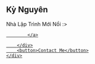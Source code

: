 
<!DOCTYPE html>
<html lang="en">
<head>
    <meta charset="UTF-8">
    <meta http-equiv="X-UA-Compatible" content="IE=edge">
    <meta name="viewport" content="width=device-width, initial-scale=1.0">
    <link rel='shortcut icon' href='long.jpg' />
    <title>Phạm Như Long</title>
    <link rel="stylesheet" href="style.css">
    <link rel="stylesheet" href="./fontawesome-free-5.15.4-web/css/all.css">

</head>
<body>
    <div class="card">
        <div class="card__img">
            <img src="" alt="">
        </div>
        <h2>Kỳ Nguyên</h2>
        <p>Nhà Lập Trình Mới Nổi :></p>
        <div class="card__social">
            <a href="https://www.facebook.com/profile.php?id=100063456977039&locale=vi_VN">
                <i class="fab fa-facebook-f"></i>
            </a>
            <a href="mailto:vohokynguyen@gmail.com">
                <i class="fas fa-envelope"></i>
            </a>
            <a href="https://github.com/MicKNguyenn">
                <i class="fab fa-github"></i>
                
                
            </a>

        </div>
        <button>Contact Me</button>
    </div>
    
</body>
</html>
